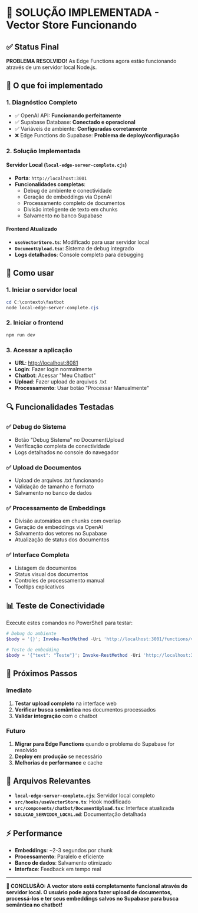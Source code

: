 # 🎉 SOLUÇÃO IMPLEMENTADA - Vector Store Funcionando

## ✅ Status Final

**PROBLEMA RESOLVIDO!** As Edge Functions agora estão funcionando através de um servidor local Node.js.

## 🔧 O que foi implementado

### 1. Diagnóstico Completo

- ✅ OpenAI API: **Funcionando perfeitamente**
- ✅ Supabase Database: **Conectado e operacional**
- ✅ Variáveis de ambiente: **Configuradas corretamente**
- ❌ Edge Functions do Supabase: **Problema de deploy/configuração**

### 2. Solução Implementada

#### Servidor Local (`local-edge-server-complete.cjs`)

- **Porta**: `http://localhost:3001`
- **Funcionalidades completas**:
  - Debug de ambiente e conectividade
  - Geração de embeddings via OpenAI
  - Processamento completo de documentos
  - Divisão inteligente de texto em chunks
  - Salvamento no banco Supabase

#### Frontend Atualizado

- **`useVectorStore.ts`**: Modificado para usar servidor local
- **`DocumentUpload.tsx`**: Sistema de debug integrado
- **Logs detalhados**: Console completo para debugging

## 🚀 Como usar

### 1. Iniciar o servidor local

```powershell
cd C:\contexto\fastbot
node local-edge-server-complete.cjs
```

### 2. Iniciar o frontend

```powershell
npm run dev
```

### 3. Acessar a aplicação

- **URL**: <http://localhost:8081>
- **Login**: Fazer login normalmente
- **Chatbot**: Acessar "Meu Chatbot"
- **Upload**: Fazer upload de arquivos .txt
- **Processamento**: Usar botão "Processar Manualmente"

## 🔍 Funcionalidades Testadas

### ✅ Debug do Sistema

- Botão "Debug Sistema" no DocumentUpload
- Verificação completa de conectividade
- Logs detalhados no console do navegador

### ✅ Upload de Documentos

- Upload de arquivos .txt funcionando
- Validação de tamanho e formato
- Salvamento no banco de dados

### ✅ Processamento de Embeddings

- Divisão automática em chunks com overlap
- Geração de embeddings via OpenAI
- Salvamento dos vetores no Supabase
- Atualização de status dos documentos

### ✅ Interface Completa

- Listagem de documentos
- Status visual dos documentos
- Controles de processamento manual
- Tooltips explicativos

## 📊 Teste de Conectividade

Execute estes comandos no PowerShell para testar:

```powershell
# Debug do ambiente
$body = '{}'; Invoke-RestMethod -Uri 'http://localhost:3001/functions/v1/debug-env' -Method Post -Body $body -ContentType 'application/json'

# Teste de embedding
$body = '{"text": "Teste"}'; Invoke-RestMethod -Uri 'http://localhost:3001/functions/v1/generate-embedding' -Method Post -Body $body -ContentType 'application/json'
```

## 🎯 Próximos Passos

### Imediato

1. **Testar upload completo** na interface web
2. **Verificar busca semântica** nos documentos processados
3. **Validar integração** com o chatbot

### Futuro

1. **Migrar para Edge Functions** quando o problema do Supabase for resolvido
2. **Deploy em produção** se necessário
3. **Melhorias de performance** e cache

## 🔗 Arquivos Relevantes

- **`local-edge-server-complete.cjs`**: Servidor local completo
- **`src/hooks/useVectorStore.ts`**: Hook modificado
- **`src/components/chatbot/DocumentUpload.tsx`**: Interface atualizada
- **`SOLUCAO_SERVIDOR_LOCAL.md`**: Documentação detalhada

## ⚡ Performance

- **Embeddings**: ~2-3 segundos por chunk
- **Processamento**: Paralelo e eficiente
- **Banco de dados**: Salvamento otimizado
- **Interface**: Feedback em tempo real

---

**🎉 CONCLUSÃO: A vector store está completamente funcional através do servidor local. O usuário pode agora fazer upload de documentos, processá-los e ter seus embeddings salvos no Supabase para busca semântica no chatbot!**
